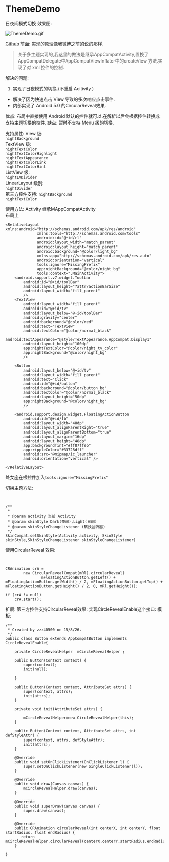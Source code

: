 # ThemeDemo
日夜间模式切换
效果图:

![ThemeDemo.gif](http://upload-images.jianshu.io/upload_images/166866-f4a26bbeebb3fff9.gif?imageMogr2/auto-orient/strip)


[Github](https://github.com/zzz40500/ThemeDemo)
前面:
实现的原理像我微博之前的说的那样.
>关于多主题实现的,我这里的做法是继承AppCompatActivity,置换了AppCompatDelegate中AppCompatViewInflater中的createView 方法.实现了对 xml 控件的控制.


解决的问题:
1. 实现了日夜模式的切换.(不重启 Acitivity )
* 解决了因为快速点击 View 导致的多次响应点击事件.
* 内部实现了 Android 5.0 的CircularReveal效果.

优点:
布局中直接使用 Android 默认的控件就可以.在解析以后会根据控件转换成支持主题切换的控件.
缺点:
暂时不支持 Menu 级的切换.

支持属性:
View 级:  
`nightBackground`  
TextView 级:  
`nightTextColor`  
`nightTextColorHighlight`  
`nightTextAppearance`  
`nightTextColorLink`  
`nightTextColorHint`  
ListView 级:  
`nightLVDivider`  
LinearLayout 级别:  
`nightDivider`  
第三方控件支持:
`nightBackground`  
`nightTextColor`  



使用方法:
 Activity 继承MAppCompatActivity  
布局上
~~~
<RelativeLayout xmlns:android="http://schemas.android.com/apk/res/android"
              xmlns:tools="http://schemas.android.com/tools"
              android:id="@+id/rl"
              android:layout_width="match_parent"
              android:layout_height="match_parent"
              android:background="@color/light_bg"
              xmlns:app="http://schemas.android.com/apk/res-auto"
              android:orientation="vertical"
              tools:ignore="MissingPrefix"
              app:nightBackground="@color/night_bg"
              tools:context=".MainActivity">
    <android.support.v7.widget.Toolbar
        android:id="@+id/toolBar"
        android:layout_height="?attr/actionBarSize"
        android:layout_width="fill_parent"
        />
    <TextView
        android:layout_width="fill_parent"
        android:id="@+id/tv"
        android:layout_below="@+id/toolBar"
        android:gravity="center"
        android:background="@color/red"
        android:text="TextView"
        android:textColor="@color/normal_black"
        android:textAppearance="@style/TextAppearance.AppCompat.Display1"
        android:layout_height="100dp"
        app:nightTextColor="@color/night_tv_color"
        app:nightBackground="@color/night_bg"
        />

    <Button
        android:layout_below="@+id/tv"
        android:layout_width="fill_parent"
        android:text="Click"
        android:id="@+id/button"
        android:background="@color/button_bg"
        android:textColor="@color/normal_black"
        android:layout_height="50dp"
        app:nightBackground="@color/night_bg"
        />

    <android.support.design.widget.FloatingActionButton
        android:id="@+id/fb"
        android:layout_width="48dp"
        android:layout_alignParentRight="true"
        android:layout_alignParentBottom="true"
        android:layout_margin="16dp"
        android:layout_height="48dp"
        app:backgroundTint="#ff87ffeb"
        app:rippleColor="#33728dff"
        android:src="@mipmap/ic_launcher"
        android:orientation="vertical" />

</RelativeLayout>
~~~
处女座在根控件加入`tools:ignore="MissingPrefix"`


切换主题方法:
~~~


/**
 * 
 * @param activity 当前 Activity
 * @param skinStyle Dark(夜间),Light(日间)
 * @param skinStyleChangeListener (转换监听器)
 */
SkinCompat.setSkinStyle(Activity activity, SkinStyle skinStyle,SkinStyleChangeListener skinStyleChangeListener) 
~~~

使用CircularReveal 效果:
~~~
 

CRAnimation crA =
        new CircularRevealCompat(mRl).circularReveal(
                mFloatingActionButton.getLeft() + mFloatingActionButton.getWidth() / 2, mFloatingActionButton.getTop() + mFloatingActionButton.getHeight() / 2, 0, mRl.getHeight());

if (crA != null)
    crA.start();
~~~


扩展:
第三方控件支持CircularReveal效果:
实现CircleRevealEnable这个接口:
模板:
~~~
/**
 * Created by zzz40500 on 15/8/26.
 */
public class Button extends AppCompatButton implements CircleRevealEnable{

    private CircleRevealHelper  mCircleRevealHelper ;
   
    public Button(Context context) {
        super(context);
        init(null);

    }

    public Button(Context context, AttributeSet attrs) {
        super(context, attrs);
        init(attrs);
    }

    private void init(AttributeSet attrs) {

        mCircleRevealHelper=new CircleRevealHelper(this);
    }

    public Button(Context context, AttributeSet attrs, int defStyleAttr) {
        super(context, attrs, defStyleAttr);
        init(attrs);
    }

    @Override
    public void setOnClickListener(OnClickListener l) {
        super.setOnClickListener(new SingleClickListener(l));
    }

    @Override
    public void draw(Canvas canvas) {
        mCircleRevealHelper.draw(canvas);
    }

    @Override
    public void superDraw(Canvas canvas) {
        super.draw(canvas);
    }

    @Override
    public CRAnimation circularReveal(int centerX, int centerY, float startRadius, float endRadius) {
       return mCircleRevealHelper.circularReveal(centerX,centerY,startRadius,endRadius);
    }

}
~~~






